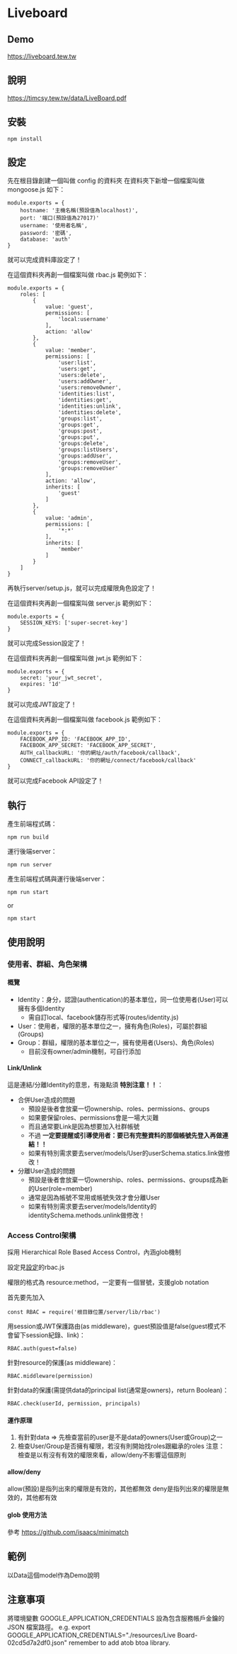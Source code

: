 Liveboard
===

Demo
---
https://liveboard.tew.tw

說明
---
https://timcsy.tew.tw/data/LiveBoard.pdf

安裝
---
```
npm install
```

設定
---
先在根目錄創建一個叫做 config 的資料夾
在資料夾下新增一個檔案叫做 mongoose.js 如下：
```
module.exports = {
	hostname: '主機名稱(預設值為localhost)',
	port: '端口(預設值為27017)'
	username: '使用者名稱',
	password: '密碼',
	database: 'auth'
}
```
就可以完成資料庫設定了！

在這個資料夾再創一個檔案叫做 rbac.js 範例如下：
```
module.exports = {
	roles: [
		{
			value: 'guest',
			permissions: [
				'local:username'
			],
			action: 'allow'
		},
		{
			value: 'member',
			permissions: [
				'user:list',
				'users:get',
				'users:delete',
				'users:addOwner',
				'users:removeOwner',
				'identities:list',
				'identities:get',
				'identities:unlink',
				'identities:delete',
				'groups:list',
				'groups:get',
				'groups:post',
				'groups:put',
				'groups:delete',
				'groups:listUsers',
				'groups:addUser',
				'groups:removeUser',
				'groups:removeUser'
			],
			action: 'allow',
			inherits: [
				'guest'
			]
		},
		{
			value: 'admin',
			permissions: [
				'*:*'
			],
			inherits: [
				'member'
			]
		}
	]
}
```
再執行server/setup.js，就可以完成權限角色設定了！

在這個資料夾再創一個檔案叫做 server.js 範例如下：
```
module.exports = {
	SESSION_KEYS: ['super-secret-key']
}
```
就可以完成Session設定了！

在這個資料夾再創一個檔案叫做 jwt.js 範例如下：
```
module.exports = {
	secret: 'your_jwt_secret',
	expires: '1d'
}
```
就可以完成JWT設定了！

在這個資料夾再創一個檔案叫做 facebook.js 範例如下：
```
module.exports = {
	FACEBOOK_APP_ID: 'FACEBOOK_APP_ID',
	FACEBOOK_APP_SECRET: 'FACEBOOK_APP_SECRET',
	AUTH_callbackURL: '你的網址/auth/facebook/callback',
	CONNECT_callbackURL: '你的網址/connect/facebook/callback'
}
```
就可以完成Facebook API設定了！

執行
---
產生前端程式碼：
```
npm run build
```
運行後端server：
```
npm run server
```
產生前端程式碼與運行後端server：
```
npm run start
```
or
```
npm start
```

使用說明
---
### 使用者、群組、角色架構

#### 概覽
* Identity：身分，認證(authentication)的基本單位，同一位使用者(User)可以擁有多個Identity
	* 需自訂local、facebook儲存形式等(routes/identity.js)
* User：使用者，權限的基本單位之一，擁有角色(Roles)，可屬於群組(Groups)
* Group：群組，權限的基本單位之一，擁有使用者(Users)、角色(Roles)
	* 目前沒有owner/admin機制，可自行添加

#### Link/Unlink
這是連結/分離Identity的意思，有幾點須 **特別注意！！**：

* 合併User造成的問題
	* 預設是後者會放棄一切ownership、roles、permissions、groups
	* 如果要保留roles、permissions會是一場大災難
	* 而且通常要Link是因為想要加入社群帳號
	* 不過 **一定要提醒或引導使用者：要已有完整資料的那個帳號先登入再做連結！！**
	* 如果有特別需求要去server/models/User的userSchema.statics.link做修改！
* 分離User造成的問題
	* 預設是後者會放棄一切ownership、roles、permissions、groups成為新的User(role=member)
	* 通常是因為帳號不常用或帳號失效才會分離User
	* 如果有特別需求要去server/models/Identity的identitySchema.methods.unlink做修改！

### Access Control架構

採用 Hierarchical Role Based Access Control，內涵glob機制

設定見[設定](#設定)的rbac.js

權限的格式為 resource:method，一定要有一個冒號，支援glob notation

首先要先加入
```
const RBAC = require('根目錄位置/server/lib/rbac')
```
用session或JWT保護路由(as middleware)，guest預設值是false(guest模式不會留下session紀錄、link)：
```
RBAC.auth(guest=false)
```
針對resource的保護(as middleware)：
```
RBAC.middleware(permission)
```
針對data的保護(需提供data的principal list(通常是owners)，return Boolean)：
```
RBAC.check(userId, permission, principals)
```

#### 運作原理
1. 有針對data => 先檢查當前的user是不是data的owners(User或Group)之一
2. 檢查User/Group是否擁有權限，若沒有則開始找roles跟繼承的roles
注意：檢查是以有沒有有效的權限來看，allow/deny不影響這個原則

#### allow/deny
allow(預設)是指列出來的權限是有效的，其他都無效
deny是指列出來的權限是無效的，其他都有效

#### glob 使用方法
參考 https://github.com/isaacs/minimatch


範例
---
以Data這個model作為Demo說明


注意事項
---
將環境變數 GOOGLE_APPLICATION_CREDENTIALS 設為包含服務帳戶金鑰的 JSON 檔案路徑。 
e.g. export GOOGLE_APPLICATION_CREDENTIALS="./resources/Live Board-02cd5d7a2df0.json"
remember to add atob btoa library.